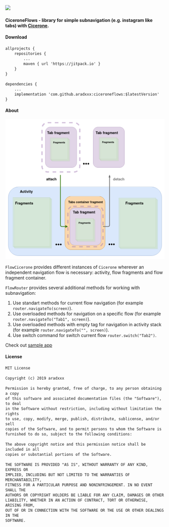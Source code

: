 [![](https://jitpack.io/v/aradxxx/ciceroneflows.svg)](https://jitpack.io/#aradxxx/ciceroneflows)
#### CiceroneFlows - library for simple subnavigation (e.g. instagram like tabs) with [Cicerone](https://github.com/terrakok/Cicerone).

#### Download
```
allprojects {
	repositories {
	    ...
	    maven { url 'https://jitpack.io' }
    }
}

dependencies {
    ...
    implementation 'com.github.aradxxx:ciceroneflows:$latestVersion'
}
```

#### About

<div style="text-align:center"><img src="/media/ui_scheme.png"/></div>

```FlowCicerone``` provides different instances of ```Cicerone``` wherever an independent navigation flow is necessary:
activity, flow fragments and flow fragment container.

```FlowRouter``` provides several additional methods for working with subnavigation:
1. Use standart methods for current flow navigation (for example ```router.navigateTo(screen)```).
2. Use overloaded methods for navigation on a specific flow (for example ```router.navigateTo("Tab1", screen)```).
3. Use overloaded methods with empty tag for navigation in activity stack (for example ```router.navigateTo("", screen)```).
4. Use switch command for switch current flow ```router.switch("Tab2")```.

Check out [sample app](app)
 
 #### License
 ```
 MIT License
 
 Copyright (c) 2019 aradxxx
 
 Permission is hereby granted, free of charge, to any person obtaining a copy
 of this software and associated documentation files (the "Software"), to deal
 in the Software without restriction, including without limitation the rights
 to use, copy, modify, merge, publish, distribute, sublicense, and/or sell
 copies of the Software, and to permit persons to whom the Software is
 furnished to do so, subject to the following conditions:
 
 The above copyright notice and this permission notice shall be included in all
 copies or substantial portions of the Software.
 
 THE SOFTWARE IS PROVIDED "AS IS", WITHOUT WARRANTY OF ANY KIND, EXPRESS OR
 IMPLIED, INCLUDING BUT NOT LIMITED TO THE WARRANTIES OF MERCHANTABILITY,
 FITNESS FOR A PARTICULAR PURPOSE AND NONINFRINGEMENT. IN NO EVENT SHALL THE
 AUTHORS OR COPYRIGHT HOLDERS BE LIABLE FOR ANY CLAIM, DAMAGES OR OTHER
 LIABILITY, WHETHER IN AN ACTION OF CONTRACT, TORT OR OTHERWISE, ARISING FROM,
 OUT OF OR IN CONNECTION WITH THE SOFTWARE OR THE USE OR OTHER DEALINGS IN THE
 SOFTWARE.
 ```
